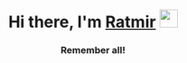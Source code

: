 <h1 align="center">Hi there, I'm <a href="https://daniilshat.ru/" target="_blank">Ratmir</a> 
<img src="https://github.com/blackcater/blackcater/raw/main/images/Hi.gif" height="32"/></h1>
<h3 align="center">Remember all!</h3>
